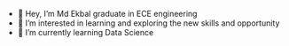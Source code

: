 - 👋 Hey, I’m Md Ekbal graduate in ECE engineering 
- 👀 I’m interested in learning and exploring the new skills and opportunity
- 🌱 I’m currently learning Data Science 


<!---
EkbalMD/EkbalMD is a ✨ special ✨ repository because its `README.md` (this file) appears on your GitHub profile.
You can click the Preview link to take a look at your changes.
--->
